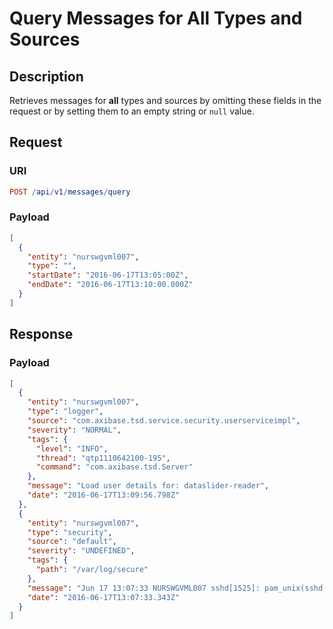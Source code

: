 # Query Messages for All Types and Sources

## Description

Retrieves messages for **all** types and sources by omitting these fields in the request or by setting them to an empty string or `null` value.

## Request

### URI

```elm
POST /api/v1/messages/query
```

### Payload

```json
[
  {
    "entity": "nurswgvml007",
    "type": "",
    "startDate": "2016-06-17T13:05:00Z",
    "endDate": "2016-06-17T13:10:00.000Z"
  }
]
```

## Response

### Payload

```json
[
  {
    "entity": "nurswgvml007",
    "type": "logger",
    "source": "com.axibase.tsd.service.security.userserviceimpl",
    "severity": "NORMAL",
    "tags": {
      "level": "INFO",
      "thread": "qtp1110642100-195",
      "command": "com.axibase.tsd.Server"
    },
    "message": "Load user details for: dataslider-reader",
    "date": "2016-06-17T13:09:56.798Z"
  },
  {
    "entity": "nurswgvml007",
    "type": "security",
    "source": "default",
    "severity": "UNDEFINED",
    "tags": {
      "path": "/var/log/secure"
    },
    "message": "Jun 17 13:07:33 NURSWGVML007 sshd[1525]: pam_unix(sshd:session): session opened for user nmonuser by (uid=0)",
    "date": "2016-06-17T13:07:33.343Z"
  }
]
```
